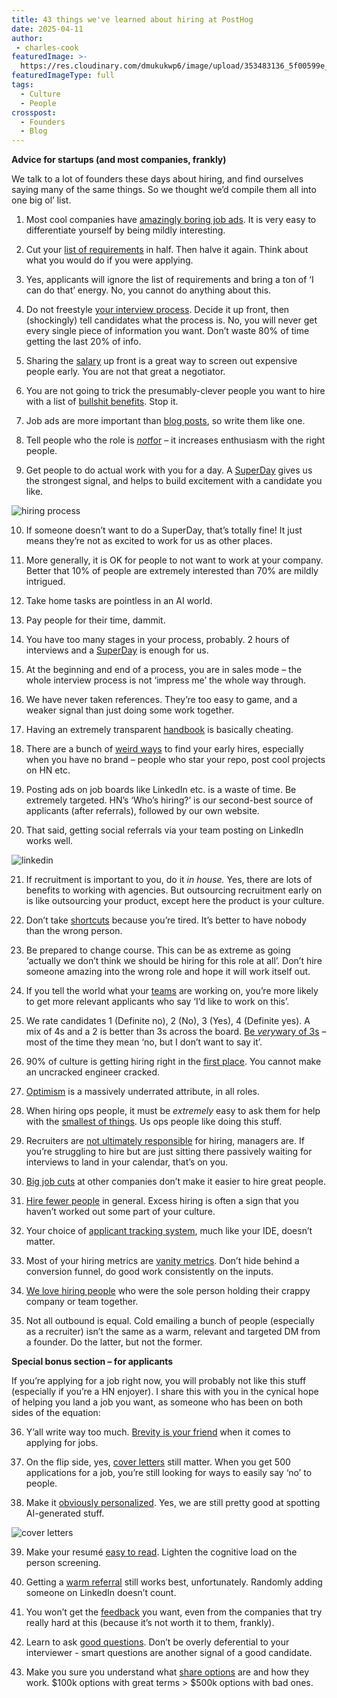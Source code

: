 ```yaml
---
title: 43 things we've learned about hiring at PostHog
date: 2025-04-11
author:
 - charles-cook
featuredImage: >-
  https://res.cloudinary.com/dmukukwp6/image/upload/353483136_5f00599e_346c_44d4_a94c_2cd85c9031a0_3c65d69b45.jpg
featuredImageType: full
tags:
  - Culture
  - People
crosspost:
  - Founders
  - Blog
---
```


**Advice for startups (and most companies, frankly)**

We talk to a lot of founders these days about hiring, and find ourselves saying many of the same things. So we thought we’d compile them all into one big ol’ list.

1. Most cool companies have [amazingly boring job ads](/founders/write-great-job-ads#but-first-an-example). It is very easy to differentiate yourself by being mildly interesting.

2. Cut your [list of requirements](/founders/write-great-job-ads#really-tight-requirements) in half. Then halve it again. Think about what you would do if you were applying.

3. Yes, applicants will ignore the list of requirements and bring a ton of ‘I can do that’ energy. No, you cannot do anything about this.

4. Do not freestyle [your interview process](/founders/write-great-job-ads#what-the-actual-hiring-process-is). Decide it up front, then (shockingly) tell candidates what the process is. No, you will never get every single piece of information you want. Don’t waste 80% of time getting the last 20% of info.

5. Sharing the [salary](/founders/write-great-job-ads#salary) up front is a great way to screen out expensive people early. You are not that great a negotiator.

6. You are not going to trick the presumably-clever people you want to hire with a list of [bullshit benefits](/founders/write-great-job-ads#benefits). Stop it.

7. Job ads are more important than [blog posts](/founders/write-great-job-ads#get-the-hiring-manager-to-write-it-and-then-a-good-writer-to-edit-it), so write them like one.

8. Tell people who the role is _[not](/founders/write-great-job-ads#who-this-role-is-not-for)_[for](/founders/write-great-job-ads#who-this-role-is-not-for) – it increases enthusiasm with the right people.

9. Get people to do actual work with you for a day. A [SuperDay](/handbook/people/hiring-process#4-posthog-superday) gives us the strongest signal, and helps to build excitement with a candidate you like.

![hiring process](https://res.cloudinary.com/dmukukwp6/image/upload/hiring_process_a932decec1.png)

10. If someone doesn’t want to do a SuperDay, that’s totally fine! It just means they’re not as excited to work for us as other places.

11. More generally, it is OK for people to not want to work at your company. Better that 10% of people are extremely interested than 70% are mildly intrigued.

12. Take home tasks are pointless in an AI world. 

13. Pay people for their time, dammit.

14. You have too many stages in your process, probably. 2 hours of interviews and a [SuperDay](/newsletter/hiring-at-posthog-lessons#7-actual-work-is-10x-more-valuable-than-interviews) is enough for us.

15. At the beginning and end of a process, you are in sales mode – the whole interview process is not ‘impress me’ the whole way through.

16. We have never taken references. They’re too easy to game, and a weaker signal than just doing some work together.

17. Having an extremely transparent [handbook](/handbook) is basically cheating.

18. There are a bunch of [weird ways](/founders/posthog-first-five) to find your early hires, especially when you have no brand – people who star your repo, post cool projects on HN etc.

19. Posting ads on job boards like LinkedIn etc. is a waste of time. Be extremely targeted. HN’s ‘Who’s hiring?’ is our second-best source of applicants (after referrals), followed by our own website.

20. That said, getting social referrals via your team posting on LinkedIn works well.

![linkedin](https://res.cloudinary.com/dmukukwp6/image/upload/linkedin_3fadf85e18.png)

21. If recruitment is important to you, do it _in house._ Yes, there are lots of benefits to working with agencies. But outsourcing recruitment early on is like outsourcing your product, except here the product is your culture.

22. Don’t take [shortcuts](/newsletter/bad-behaviors#3-taking-shortcuts-when-hiring) because you’re tired. It’s better to have nobody than the wrong person.

23. Be prepared to change course. This can be as extreme as going ‘actually we don’t think we should be hiring for this role at all’. Don’t hire someone amazing into the wrong role and hope it will work itself out.

24. If you tell the world what your [teams](/teams) are working on, you’re more likely to get more relevant applicants who say ‘I’d like to work on this’.

25. We rate candidates 1 (Definite no), 2 (No), 3 (Yes), 4 (Definite yes). A mix of 4s and a 2 is better than 3s across the board. [Be ](/newsletter/hiring-at-posthog-lessons#4-a-soft-yes-is-actually-a-no)_[very](/newsletter/hiring-at-posthog-lessons#4-a-soft-yes-is-actually-a-no)_[wary of 3s](/hiring-at-posthog-lessons#4-a-soft-yes-is-actually-a-no) – most of the time they mean ‘no, but I don’t want to say it’.

26. 90% of culture is getting hiring right in the [first place](/founders/cracked-manifesto#6-nailing-hiring-and-context). You cannot make an uncracked engineer cracked.

27. [Optimism](/founders/first-ops-hire#attribute-1-extreme-optimism) is a massively underrated attribute, in all roles.

28. When hiring ops people, it must be _extremely_ easy to ask them for help with the [smallest of things](/founders/first-ops-hire#attribute-2-willingness-to-eat-a-lot-of-shit). Us ops people like doing this stuff.

29. Recruiters are [not ultimately responsible](/newsletter/hiring-at-posthog-lessons#5-managers-not-recruiters-are-responsible-for-hiring) for hiring, managers are. If you’re struggling to hire but are just sitting there passively waiting for interviews to land in your calendar, that’s on you.

30. [Big job cuts](/newsletter/hiring-at-posthog-lessons#6-good-people-are-always-in-demand) at other companies don’t make it easier to hire great people.

31. [Hire fewer people](/newsletter/hiring-at-posthog-lessons#9-hire-fewer-people-bias-for-autonomy) in general. Excess hiring is often a sign that you haven’t worked out some part of your culture.

32. Your choice of [applicant tracking system](/founders/early-stage-startup-hiring-strategy#myth-your-choice-of-applicant-tracking-system-aka-ats-matters), much like your IDE, doesn’t matter.

33. Most of your hiring metrics are [vanity metrics](/founders/early-stage-startup-hiring-strategy#truth-most-recruitment-metrics-are-vanity-metrics). Don’t hide behind a conversion funnel, do good work consistently on the inputs.

34. [We love hiring people](/newsletter/hiring-at-posthog-lessons#10-be-wary-of-people-whove-only-worked-at-amazing-companies) who were the sole person holding their crappy company or team together.

35. Not all outbound is equal. Cold emailing a bunch of people (especially as a recruiter) isn’t the same as a warm, relevant and targeted DM from a founder. Do the latter, but not the former.

**Special bonus section – for applicants**

If you’re applying for a job right now, you will probably not like this stuff (especially if you’re a HN enjoyer). I share this with you in the cynical hope of helping you land a job you want, as someone who has been on both sides of the equation:

36. Y’all write way too much. [Brevity is your friend](/newsletter/how-to-get-job-startup#brevity-is-your-friend) when it comes to applying for jobs.

37. On the flip side, yes, [cover letters](/newsletter/how-to-get-job-startup) still matter. When you get 500 applications for a job, you’re still looking for ways to easily say ‘no’ to people.

38. Make it [obviously personalized](/founders/what-recruiters-see#write-a-short-and-obviously-personalized-cover-letter). Yes, we are still pretty good at spotting AI-generated stuff.

![cover letters](https://res.cloudinary.com/dmukukwp6/image/upload/cover_letter_7bd5129ea6.png)

39. Make your resumé [easy to read](/founders/what-recruiters-see#keep-your-cv-simple-and-up-to-date). Lighten the cognitive load on the person screening.

40. Getting a [warm referral](/newsletter/how-to-get-job-startup#one-simple-annoying-trick) still works best, unfortunately. Randomly adding someone on LinkedIn doesn’t count.

41. You won’t get the [feedback](/founders/what-recruiters-see#i-did-all-this-and-it-didnt-work--wheres-my-feedback-you-assholes) you want, even from the companies that try really hard at this (because it’s not worth it to them, frankly).

42. Learn to ask [good questions](/founders/what-to-ask-in-interviews). Don’t be overly deferential to your interviewer - smart questions are another signal of a good candidate.

43. Make you sure you understand what [share options](/handbook/people/share-options) are and how they work. $100k options with great terms > $500k options with bad ones.

 <NewsletterForm />